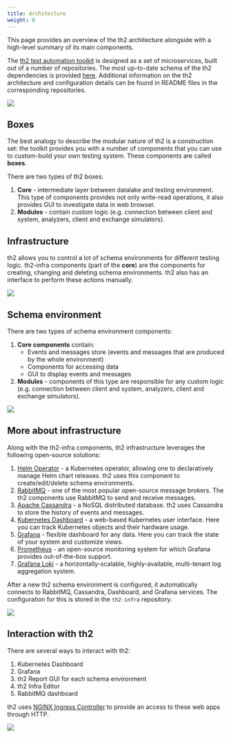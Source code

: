 ```yaml
---
title: Architecture
weight: 0
---
```


This page provides an overview of the th2 architecture 
alongside with a high-level summary of its main components.

<!--more-->

The [th2 test automation toolkit](https://github.com/th2-net) is designed as a set of 
microservices, built out of a number of repositories. The 
most up-to-date schema of the th2 dependencies is provided [here](https://github.com/th2-net/th2-documentation/wiki/th2-Map#th2-dependencies). 
Additional information on the th2 architecture and configuration 
details can be found in README files in the corresponding repositories.

![](/img/fundamentals/th2-intro.png)

## Boxes

The best analogy to describe the modular nature of th2 is a 
construction set: the toolkit provides you with a 
number of components that you can use to custom-build 
your own testing system. These components are called **boxes**.

There are two types of th2 boxes:

1. **Core** - intermediate layer between datalake and testing environment. This type of components provides not only write-read operations, it also provides GUI to investigate data in web browser. 
2. **Modules** - contain custom logic (e.g. connection between client and system, analyzers, client and exchange simulators).


## Infrastructure

th2 allows you to control a lot of schema environments for 
different testing logic. th2-infra components (part of the **core**) 
are the components for creating, changing and deleting schema 
environments. th2 also has an interface to perform these actions manually.

![](/img/fundamentals/th2-infra-1.png)

## Schema environment

There are two types of schema environment components:

1. **Core components** contain:
   - Events and messages store (events and messages that are produced by the whole environment)
   - Components for accessing data
   - GUI to display events and messages
2. **Modules** - components of this type are responsible for any custom logic (e.g. connection between client and system, analyzers, client and exchange simulators).

![](/img/fundamentals/th2-infra-2.png)

## More about infrastructure

Along with the th2-infra components, th2 infrastructure leverages the following open-source solutions:

1. [Helm Operator](https://docs.fluxcd.io/projects/helm-operator/) - a Kubernetes operator, allowing one to declaratively manage Helm chart releases. th2 uses this component to create/edit/delete schema environments.
2. [RabbitMQ](https://www.rabbitmq.com/) - one of the most popular open-source message brokers. The th2 components use RabbitMQ to send and receive messages.
3. [Apache Cassandra](https://cassandra.apache.org/_/index.html) - a NoSQL distributed database. th2 uses Cassandra to store the history of events and messages.
4. [Kubernetes Dashboard](https://kubernetes.io/docs/tasks/access-application-cluster/web-ui-dashboard/) - a web-based Kubernetes user interface. Here you can track Kubernetes objects and their hardware usage.
5. [Grafana](https://grafana.com/grafana/) - flexible dashboard for any data. Here you can track the state of your system and customize views.
6. [Prometheus](https://grafana.com/docs/grafana/latest/getting-started/getting-started-prometheus/) - an open-source monitoring system for which Grafana provides out-of-the-box support.
7. [Grafana Loki](https://grafana.com/oss/loki/) - a horizontally-scalable, highly-available, multi-tenant log aggregation system.

After a new th2 schema environment is configured, it automatically 
connects to RabbitMQ, Cassandra, Dashboard, and Grafana services. 
The configuration for this is stored in the `th2-infra` repository.

![](/img/fundamentals/th2-infra-3.png)

## Interaction with th2

There are several ways to interact with th2:

1. Kubernetes Dashboard
2. Grafana
3. th2 Report GUI for each schema environment
4. th2 Infra Editor
5. RabbitMQ dashboard

th2 uses [NGINX Ingress Controller](https://kubernetes.github.io/ingress-nginx/) to provide an access to these web apps through HTTP.

![](/img/fundamentals/th2-infra-4.png)
